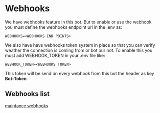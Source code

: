 # Webhooks

We have webhooks feature in this bot. But to enable or use the webhook you must define the webhooks endpoint url in the .env as:
```
WEBHOOKS=<WEBHOOKS END POINTS>
```
We also have have webhooks token system in place so that you can verify weather the connection is coming from or bot our not. To enable this you must add WEBHOOK_TOKEN in your .env file like:
```
WEBHOOK_TOKEN=<WEBHOOKS TOKEN>
```
This token will be send on every webhook from this bot the header as key **Bot-Token**.

## Webhooks list

[maintance webhooks](https://github.com/Planet-NULLCAST/null-bot/blob/dev/doc/webhooks/MAINTANCE_WEBHOOKS.md)
